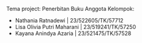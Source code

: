 Tema project: Penerbitan Buku 
Anggota Kelompok: 
- Nathania Ratnadewi | 23/522605/TK/57712
- Lisa Olivia Putri Maharani | 23/519241/TK/57250
- Kayana Anindya Azaria | 23/521475/TK/57528 
